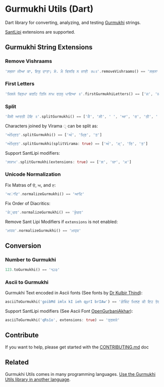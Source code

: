 # Gurmukhi Utils (Dart)

Dart library for converting, analyzing, and testing [Gurmukhi](https://en.wikipedia.org/wiki/Gurmukhi) strings.

[SantLipi](https://github.com/ShabadOS/SantLipi) extensions are supported.

## Gurmukhi String Extensions

### Remove Vishraams

```dart
'ਸਭਨਾ ਜੀਆ ਕਾ, ਇਕੁ ਦਾਤਾ; ਸੋ. ਮੈ ਵਿਸਰਿ ਨ ਜਾਈ ॥੫॥'.removeVishraams() == 'ਸਭਨਾ ਜੀਆ ਕਾ ਇਕੁ ਦਾਤਾ ਸੋ ਮੈ ਵਿਸਰਿ ਨ ਜਾਈ ॥੫॥'
```

### First Letters

```dart
'ਜਿਸਨੋ ਕ੍ਰਿਪਾ ਕਰਹਿ ਤਿਨਿ ਨਾਮ ਰਤਨੁ ਪਾਇਆ ॥'.firstGurmukhiLetters() == ['ਜ', 'ਕ', 'ਕ', 'ਤ', 'ਨ', 'ਰ', 'ਪ']
```

### Split

```dart
'ਕੈਸੀ ਆਰਤੀ ਹੋਇ ॥'.splitGurmukhi() == ['ਕੈ', 'ਸੀ', ' ', 'ਆ', 'ਰ', 'ਤੀ', ' ', 'ਹੋ', 'ਇ', ' ', '॥']
```

Characters joined by Virama `੍` can be split as:

```dart
'ਅੰਮ੍ਰਿਤ'.splitGurmukhi() == ['ਅੰ', 'ਮ੍ਰਿ', 'ਤ']
```

```dart
'ਅੰਮ੍ਰਿਤ'.splitGurmukhi(splitVirama: true) == ['ਅੰ', 'ਮ੍', 'ਰਿ', 'ਤ']
```

Support SantLipi modifiers:

```dart
'ਸ︁ਯਾਮ'.splitGurmukhi(extensions: true) == ['ਸ', '︁ਯਾ', 'ਮ']
```

### Unicode Normalization

Fix Matras of `ੳ`, `ਅ`, and `ੲ`:

```dart
'ਅਾਦਿ'.normalizeGurmukhi() == 'ਆਦਿ'
```

Fix Order of Diacritics:

```dart
'ਕੰੁਚਰ'.normalizeGurmukhi() == 'ਕੁੰਚਰ'
```

Remove Sant Lipi Modifiers if `extensions` is not enabled:

```dart
'ਮਧ︀ਯ'.normalizeGurmukhi() == 'ਮਧ੍ਯ'
```

## Conversion

### Number to Gurmukhi

```dart
123.toGurmukhi() == '੧੨੩'
```

### Ascii to Gurmukhi

Gurmukhi Text encoded in Ascii fonts (See fonts by [Dr Kulbir Thind](https://www.gurbanifiles.net/other/Fonts_TT.zip)):

```dart
asciiToGurmukhi('goibMd imlx kI ieh qyrI brIAw') == 'ਗੋਬਿੰਦ ਮਿਲਣ ਕੀ ਇਹ ਤੇਰੀ ਬਰੀਆ'
```

Support SantLipi modifiers (See Ascii Font [OpenGurbaniAkhar](https://github.com/gurbaninow/gurmukhi-fonts)):

```dart
asciiToGurmukhi('qRsîo', extensions: true) == 'ਤ੍ਰਸ︀︁ਯੋ'
```

## Contribute

If you want to help, please get started with the [CONTRIBUTING.md](CONTRIBUTING.md) doc

## Related

Gurmukhi Utils comes in many programming languages. [Use the Gurmukhi Utils library in another language](/README.md).
